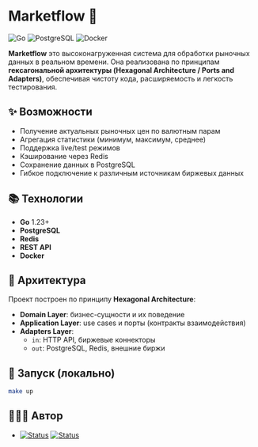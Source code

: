 # Marketflow 📁

![Go](https://img.shields.io/badge/Go-1.23-violet) ![PostgreSQL](https://img.shields.io/badge/PostgreSQL-16-violet) ![Docker](https://img.shields.io/badge/Docker-✓-violet)

**Marketflow** это высоконагруженная система для обработки рыночных данных в реальном времени. Она реализована по принципам **гексагональной архитектуры (Hexagonal Architecture / Ports and Adapters)**, обеспечивая чистоту кода, расширяемость и легкость тестирования.

## ✨ Возможности

- Получение актуальных рыночных цен по валютным парам
- Агрегация статистики (минимум, максимум, среднее)
- Поддержка live/test режимов
- Кэширование через Redis
- Сохранение данных в PostgreSQL
- Гибкое подключение к различным источникам биржевых данных

## 📚 Технологии

- **Go** 1.23+
- **PostgreSQL**
- **Redis**
- **REST API**
- **Docker**


## 🧱 Архитектура

Проект построен по принципу **Hexagonal Architecture**:
- **Domain Layer**: бизнес-сущности и их поведение
- **Application Layer**: use cases и порты (контракты взаимодействия)
- **Adapters Layer**:
  - `in`: HTTP API, биржевые коннекторы
  - `out`: PostgreSQL, Redis, внешние биржи


## 🏁 Запуск (локально)

```bash
make up
```

## 👨🏻‍💻 Автор

- [![Status](https://img.shields.io/badge/alem-tishmal-success?logo=github)](https://platform.alem.school/git/tishmal) <a href="https://t.me/tim_shm" target="_blank"><img src="https://img.shields.io/badge/telegram-@tishmal-blue?logo=Telegram" alt="Status" /></a>
